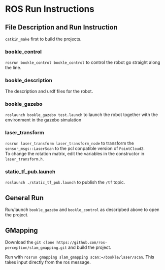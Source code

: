 # ROS Run Instructions

## File Description and Run Instruction

`catkin_make` first to build the projects.  

### bookle_control
`rosrun bookle_control bookle_control` to control the robot go straight along the line.

### bookle_description
The description and urdf files for the robot.

### bookle_gazebo
`roslaunch bookle_gazebo test.launch` to launch the robot together with the environment in the gazebo simulation

### laser_transform
`rosrun laser_transform laser_transform_node` to transform the `sensor_msgs::LaserScan` to the pcl conpatible version of `PointCloud2`.  
To change the rotation matrix, edit the variables in the constructor in `laser_transform.h`.

### static_tf_pub.launch
`roslaunch ./static_tf_pub.launch` to publish the `/tf` topic.

## General Run
Run/launch `bookle_gazebo` and `bookle_control` as descripbed above to open the project.

## GMapping
Download the `git clone https://github.com/ros-perception/slam_gmapping.git` and build the project.  

Run with `rosrun gmapping slam_gmapping scan:=/bookle/laser/scan`. This takes input directly from the ros message.

